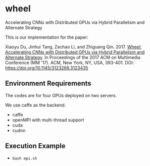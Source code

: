# wheel

Accelerating CNNs with Distributed GPUs via Hybrid Parallelism and Alternate Strategy

This is our implementation for the paper:

Xiaoyu Du, Jinhui Tang, Zechao Li, and Zhiguang Qin. 2017. [Wheel: Accelerating CNNs with Distributed GPUs via Hybrid Parallelism and Alternate Strategy](https://dl.acm.org/citation.cfm?id=3123435). In Proceedings of the 2017 ACM on Multimedia Conference (MM '17). ACM, New York, NY, USA, 393-401. DOI: https://doi.org/10.1145/3123266.3123435

## Environment Requirements
The codes are for four GPUs deployed on two servers.

We use caffe as the backend.
- caffe
- openMPI with multi-thread support
- cuda
- cudnn

## Execution Example
- `bash mpi.sh`
